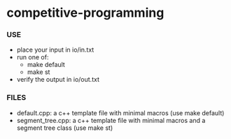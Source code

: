 # competitive-programming

### USE
* place your input in io/in.txt
* run one of:
  - make default
  - make st
* verify the output in io/out.txt

### FILES
* default.cpp: a c++ template file with minimal macros (use make default)
* segment_tree.cpp: a c++ template file with minimal macros and a segment tree class (use make st)
